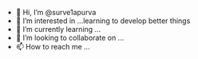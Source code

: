- 👋 Hi, I’m @surve1apurva
- 👀 I’m interested in ...learning to develop better things
- 🌱 I’m currently learning ...
- 💞️ I’m looking to collaborate on ...
- 📫 How to reach me ...

<!---
surve1apurva/surve1apurva is a ✨ special ✨ repository because its `README.md` (this file) appears on your GitHub profile.
You can click the Preview link to take a look at your changes.
--->
